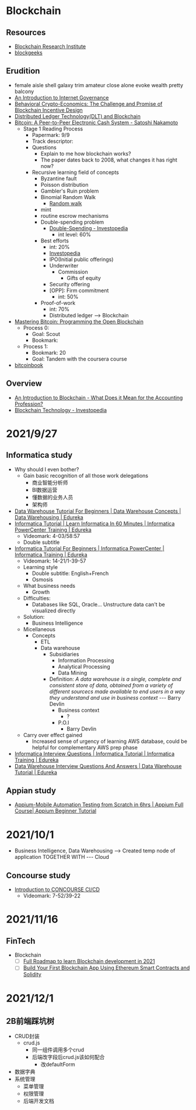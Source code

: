 # Blockchain
## Resources
- [Blockchain Research Institute](https://www.blockchainresearchinstitute.org/)
- [blockgeeks](https://blockgeeks.com/guides/what-is-blockchain-technology/)
## Erudition
- female aisle shell galaxy trim amateur close alone evoke wealth pretty balcony
- [An Introduction to Internet Governance](https://www.ncc.gov.ng/docman-main/internet-governance/610-introduction-to-internet-governance/file)
- [Behavioral Crypto-Economics: The Challenge and Promise of Blockchain Incentive Design](https://medium.com/lunar-ventures/behavioral-crypto-economics-6d8befbf2175)
- [Distributed Ledger Technology(DLT) and Blockchain](https://openknowledge.worldbank.org/bitstream/handle/10986/29053/WP-PUBLIC-Distributed-Ledger-Technology-and-Blockchain-Fintech-Notes.pdf?sequence=5)
- [Bitcoin: A Peer-to-Peer Electronic Cash System - Satoshi Nakamoto](https://bitcoin.org/bitcoin.pdf)
  - Stage 1 Reading Process
    - Papermark: 9/9
    - Track descriptor:
    - Questions
      - Explain to me how blockchain works?
      - The paper dates back to 2008, what changes it has right now?
    - Recursive learning field of concepts
      - Byzantine fault
      - Poisson distribution
      - Gambler's Ruin problem
      - Binomial Random Walk
        - [Random walk](https://en.wikipedia.org/wiki/Random_walk)
      - mint
      - routine escrow mechanisms
      - Double-spending problem
        - [Double-Spending - Investopedia](https://www.investopedia.com/terms/d/doublespending.asp)
          - int level: 60%
      - Best efforts
        - int: 20%
        - [Investopedia](https://www.investopedia.com/terms/b/bestefforts.asp)
        - IPO(Initial public offerings)
        - Underwriter
          - Commission
            - Gifts of equity
        - Security offering
        - \[OPP\]: Firm commitment
          - int: 50%
      - Proof-of-work
        - int: 70%
        - Distributed ledger --> Blockchain
- [Mastering Bitcoin: Programming the Open Blockchain](https://unglueit-files.s3.amazonaws.com/ebf/05db7df4f31840f0a873d6ea14dcc28d.pdf)
  - Process 0:
    - Goal: Scout
    - Bookmark: 
  - Process 1:
    - Bookmark: 20
    - Goal: Tandem with the coursera course
- [bitcoinbook](https://github.com/bitcoinbook/bitcoinbook)
## Overview
- [An Introduction to Blockchain - What Does it Mean for the Accounting Profession?](https://www.cpajournal.com/2021/08/18/an-introduction-to-blockchain/)
- [Blockchain Technology - Investopedia](https://www.investopedia.com/blockchain-technology-4689758)
# 2021/9/27
## Informatica study
- Why should I even bother?
  - Gain basic recognition of all those work delegations
    - 商业智能分析师
    - BI数据运营
    - 懂数据的业务人员
    - 架构师
- [Data Warehouse Tutorial For Beginners | Data Warehouse Concepts | Data Warehousing | Edureka](https://www.youtube.com/watch?v=J326LIUrZM8)
- [Informatica Tutorial | Learn Informatica In 60 Minutes | Informatica PowerCenter Training | Edureka](https://www.youtube.com/watch?v=3scD3llibJA)
  - Videomark: 4-03/58:57
  - Double subtitle
- [Informatica Tutorial For Beginners | Informatica PowerCenter | Informatica Training | Edureka](https://www.youtube.com/watch?v=u6oLXidGoqs)
  - Videomark: 14-21/1-39-57
  - Learning style
    - Double subtitle: English+French
    - Osmosis
  - What business needs
    - Growth
  - Difficulties:
    - Databases like SQL, Oracle... Unstructure data can't be visualized directly
  - Solution:
    - Business Intelligence
  - Micellaneous
    - Concepts
      - ETL
      - Data warehouse
        - Subsidiaries
          - Information Processing
          - Analytical Processing
          - Data Mining
        - Definition: *A data warehouse is a single, complete and consistent store of data, obtained from a variety of different sourcecs made available to end users in a way they understand and use in business context* --- Barry Devlin
          - Business context
            - ?
          - P.O.I
            - Barry Devlin
  - Carry over effect gained
    - Increased sense of urgency of learning AWS database, could be helpful for complementary AWS prep phase
- [Informatica Interview Questions | Informatica Tutorial | Informatica Training | Edureka](https://www.youtube.com/watch?v=GYY7ns8oVhI)
- [Data Warehouse Interview Questions And Answers | Data Warehouse Tutorial | Edureka](https://www.youtube.com/watch?v=9gOw3joU4a8)
## Appian study
- [Appium-Mobile Automation Testing from Scratch in 6hrs | Appium Full Course| Appium Beginner Tutorial](https://www.youtube.com/watch?v=p7CGvFivrts)


# 2021/10/1
- Business Intelligence, Data Warehousing --> Created temp node of application TOGETHER WITH --- Cloud
## Concourse study
- [Introduction to CONCOURSE CI/CD](https://www.youtube.com/watch?v=JYtJdY_OVLw)
  - Videomark: 7-52/39-22


# 2021/11/16
## FinTech
- Blockchain
  - [ ] [Full Roadmap to learn Blockchain development in 2021](https://www.youtube.com/watch?v=ci_AIMCF-HA)
  - [ ] [Build Your First Blockchain App Using Ethereum Smart Contracts and Solidity](https://www.youtube.com/watch?v=coQ5dg8wM2o)

# 2021/12/1
## 2B前端踩坑树
- CRUD封装
  - crud.js
    - 同一组件调用多个crud
    - 后端改字段后crud.js该如何配合
      - 改defaultForm
- 数据字典
- 系统管理
  - 菜单管理
  - 权限管理
  - 后端开发文档